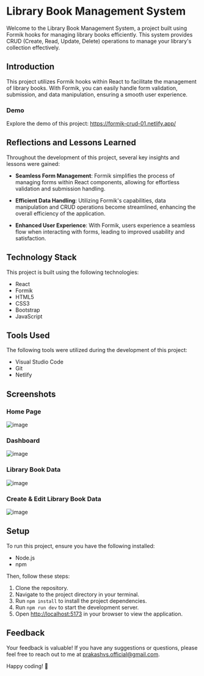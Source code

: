 # Library Book Management System

Welcome to the Library Book Management System, a project built using Formik hooks for managing library books efficiently. This system provides CRUD (Create, Read, Update, Delete) operations to manage your library's collection effectively.

## Introduction

This project utilizes Formik hooks within React to facilitate the management of library books. With Formik, you can easily handle form validation, submission, and data manipulation, ensuring a smooth user experience.

### Demo

Explore the demo of this project: https://formik-crud-01.netlify.app/

## Reflections and Lessons Learned

Throughout the development of this project, several key insights and lessons were gained:

- **Seamless Form Management**: Formik simplifies the process of managing forms within React components, allowing for effortless validation and submission handling.

- **Efficient Data Handling**: Utilizing Formik's capabilities, data manipulation and CRUD operations become streamlined, enhancing the overall efficiency of the application.

- **Enhanced User Experience**: With Formik, users experience a seamless flow when interacting with forms, leading to improved usability and satisfaction.

## Technology Stack

This project is built using the following technologies:

- React
- Formik
- HTML5
- CSS3
- Bootstrap
- JavaScript

## Tools Used

The following tools were utilized during the development of this project:

- Visual Studio Code
- Git
- Netlify

## Screenshots

### Home Page

![image](https://github.com/Prakash-V-S/formikCRUD/assets/141955456/0a0ee69e-3bc6-436d-95ff-cd083045c47b)


### Dashboard

![image](https://github.com/Prakash-V-S/formikCRUD/assets/141955456/8cbcc5c5-e65d-4354-8bd9-b8cb35ebb291)


### Library Book Data

![image](https://github.com/Prakash-V-S/formikCRUD/assets/141955456/b194bce6-bfb3-42e9-b1c8-1c78ec166c1d)


### Create & Edit Library Book Data

![image](https://github.com/Prakash-V-S/formikCRUD/assets/141955456/0c83ea48-f98b-4bb2-ae9b-441a0426d300)


## Setup

To run this project, ensure you have the following installed:

- Node.js
- npm

Then, follow these steps:

1. Clone the repository.
2. Navigate to the project directory in your terminal.
3. Run `npm install` to install the project dependencies.
4. Run `npm run dev` to start the development server.
5. Open [http://localhost:5173](http://localhost:5173) in your browser to view the application.

## Feedback

Your feedback is valuable! If you have any suggestions or questions, please feel free to reach out to me at prakashvs.official@gmail.com.

Happy coding! 🚀
